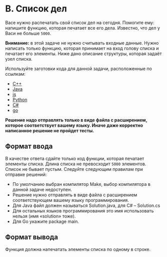 # B. Список дел

Васе нужно распечатать свой список дел на сегодня. Помогите ему: напишите функцию, которая печатает все его дела. 
Известно, что дел у Васи не больше `5000`.

**Внимание:** в этой задаче не нужно считывать входные данные. Нужно написать только функцию, которая принимает на вход 
голову списка и печатает его элементы. Ниже дано описание структуры, которая задаёт узел списка.

Используйте заготовки кода для данной задачи, расположенные по ссылкам:
- [C++](https://github.com/Yandex-Practicum/algorithms-templates/tree/main/cpp/sprint2/B)
- [Java](https://github.com/Yandex-Practicum/algorithms-templates/tree/main/java/sprint2/B)
- [js](https://github.com/Yandex-Practicum/algorithms-templates/tree/main/js/sprint2/B)
- [Python](https://github.com/Yandex-Practicum/algorithms-templates/tree/main/python/sprint2/B)
- [C#](https://github.com/Yandex-Practicum/algorithms-templates/tree/main/csharp/sprint2/B)
- [go](https://github.com/Yandex-Practicum/algorithms-templates/tree/main/go/sprint2/B)

**Решение надо отправлять только в виде файла с расширением, которое соответствует вашему языку. 
Иначе даже корректно написанное решение не пройдет тесты.**

## Формат ввода

В качестве ответа сдайте только код функции, которая печатает элементы списка. Длина списка не превосходит `5000`
элементов. Список не бывает пустым. Следуйте следующим правилам при отправке решений:

- По умолчанию выбран компилятор Make, выбор компилятора в данной задаче недоступен.
- Решение нужно отправлять в виде файла с расширением соответствующем вашему языку программирования.
- Для Java файл должен называться Solution.java, для C# – Solution.cs
- Для остальных языков программирования это имя использовать нельзя (имя «solution» тоже).
- Для Go укажите package main.

## Формат вывода

Функция должна напечатать элементы списка по одному в строке.